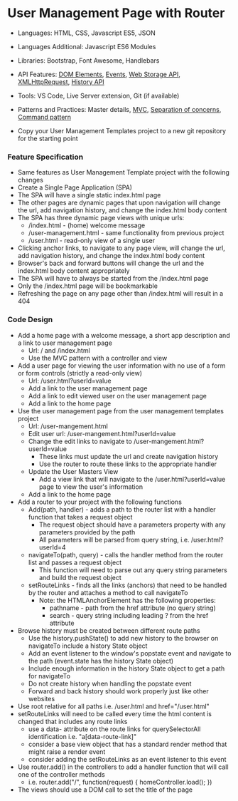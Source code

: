 
# User Management Page with Router

* Languages: HTML, CSS, Javascript ES5, JSON
* Languages Additional: Javascript ES6 Modules
* Libraries: Bootstrap, Font Awesome, Handlebars
* API Features: [DOM Elements](http://brickhousecodecamp.org/docs/Javascript/developer.mozilla.org/en-US/docs/Web/API/Document_Object_Model.html), [Events](http://brickhousecodecamp.org/docs/JavaScript/developer.mozilla.org/en-US/docs/Web/Events.html), [Web Storage API](http://brickhousecodecamp.org/docs/javascript/developer.mozilla.org/en-US/docs/Web/API/Web_Storage_API.html), [XMLHttpRequest](http://brickhousecodecamp.org/docs/javascript/developer.mozilla.org/en-US/docs/Web/API/XMLHttpRequest.html), [History API](http://brickhousecodecamp.org/docs/javascript/developer.mozilla.org/en-US/docs/Web/API/History_API.html)
* Tools: VS Code, Live Server extension, Git (if available)
* Patterns and Practices: Master details, [MVC](http://brickhousecodecamp.org/wikipedia/model_view_controller.html), [Separation of concerns](http://brickhousecodecamp.org/wikipedia/separation_of_concerns.html), [Command pattern](http://brickhousecodecamp.org/wikipedia/command_pattern.html)

* Copy your User Management Templates project to a new git repository for the starting point

### Feature Specification

* Same features as User Management Template project with the following changes
* Create a Single Page Application (SPA)
* The SPA will have a single static index.html page
* The other pages are dynamic pages that upon navigation will change the url, add navigation history, and change the index.html body content
* The SPA has three dynamic page views with unique urls:
	* /index.html - (home) welcome message
	* /user-management.html - same functionality from previous project
	* /user.html - read-only view of a single user
* Clicking anchor links, to navigate to any page view, will change the url, add navigation history, and change the index.html body content
* Browser's back and forward buttons will change the url and the index.html body content appropriately
* The SPA will have to always be started from the /index.html page
* Only the /index.html page will be bookmarkable
* Refreshing the page on any page other than /index.html will result in a 404

### Code Design

* Add a home page with a welcome message, a short app description and a link to user management page
	* Url: / and /index.html
	* Use the MVC pattern with a controller and view
* Add a user page for viewing the user information with no use of a form or form controls (strictly a read-only view)
	* Url: /user.html?userId=value
	* Add a link to the user management page
	* Add a link to edit viewed user on the user management page
	* Add a link to the home page
* Use the user management page from the user management templates project
	* Url: /user-mangement.html
	* Edit user url: /user-mangement.html?userId=value
	* Change the edit links to navigate to /user-mangement.html?userId=value
		* These links must update the url and create navigation history
		* Use the router to route these links to the appropriate handler
	* Update the User Masters View
		* Add a view link that will navigate to the /user.html?userId=value page to view the user's information
	* Add a link to the home page
* Add a router to your project with the following functions
	* Add(path, handler) - adds a path to the router list with a handler function that takes a request object
		* The request object should have a parameters property with any parameters provided by the path
		* All parameters will be parsed from query string, i.e. /user.html?userId=4
	* navigateTo(path, query) - calls the handler method from the router list and passes a request object
		* This function will need to parse out any query string parameters and build the request object
	* setRouteLinks - finds all the links (anchors) that need to be handled by the router and attaches a method to call navigateTo
		* Note: the HTMLAnchorElement has the following properties:
			* pathname - path from the href attribute (no query string)
			* search - query string including leading ? from the href attribute
* Browse history must be created between different route paths
	* Use the history.pushState() to add new history to the browser on navigateTo include a history State object
	* Add an event listener to the window's popstate event and navigate to the path (event.state has the history State object)
	* Include enough information in the history State object to get a path for navigateTo
	* Do not create history when handling the popstate event
	* Forward and back history should work properly just like other websites
* Use root relative for all paths i.e. /user.html and href="/user.html"
* setRouteLinks will need to be called every time the html content is changed that includes any route links
	* use a data- attribute on the route links for querySelectorAll identification i.e. "a[data-route-link]"
	* consider a base view object that has a standard render method that might raise a render event
	* consider adding the setRouteLinks as an event listener to this event
* Use router.add() in the controllers to add a handler function that will call one of the controller methods
	* i.e. router.add("/", function(request) { homeController.load(); })
* The views should use a DOM call to set the title of the page